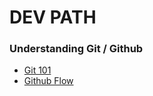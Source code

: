 # DEV PATH

### Understanding Git / Github
- [Git 101](https://rogerdudler.github.io/git-guide) 
- [Github Flow](https://guides.github.com/introduction/flow/)

